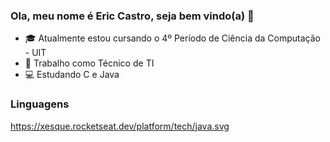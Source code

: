 ### Ola, meu nome é Eric Castro, seja bem vindo(a)  👋

- 🎓 Atualmente estou cursando o 4º Período de Ciência da Computação - UIT 
- 💼 Trabalho como Técnico de TI
- 💻 Estudando C e Java

### Linguagens 

https://xesque.rocketseat.dev/platform/tech/java.svg
